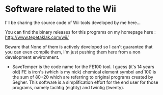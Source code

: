 # Software related to the Wii


I'll be sharing the source code of Wii tools developed by me here...

You can find the binary releases for this programs on my homepage here : http://www.tepetaklak.com/wii/

Beware that None of them is actively developed so I can't guarantee that you can even compile them, I'm just pushing them here from a non development environment.

- SaveTemper is the code name for the FE100 tool. I guess (it's 14 years old) FE is iron's (which is my nick) chemical element symbol and 100 is the sum of 80+20 which are referring to original programs created by Segher. This software is a simplification effort for the end user for those programs, namely tachtig (eighty) and twintig (twenty). 


